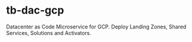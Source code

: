 # tb-dac-gcp
Datacenter as Code Microservice for GCP. Deploy Landing Zones, Shared Services, Solutions and Activators.
